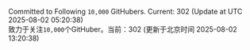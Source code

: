 Committed to Following `10,000` GitHubers. Current: <!-- FOLLOWING_COUNT -->302<!-- FOLLOWING_COUNT --> (Update at UTC <!-- LAST_UPDATED -->2025-08-02 05:20:38<!-- LAST_UPDATED -->)<br>
致力于关注`10,000`个GitHuber。当前：<!-- FOLLOWING_COUNT -->302<!-- FOLLOWING_COUNT --> (更新于北京时间 <!-- LAST_UPDATED_CST -->2025-08-02 13:20:38<!-- LAST_UPDATED_CST -->)
